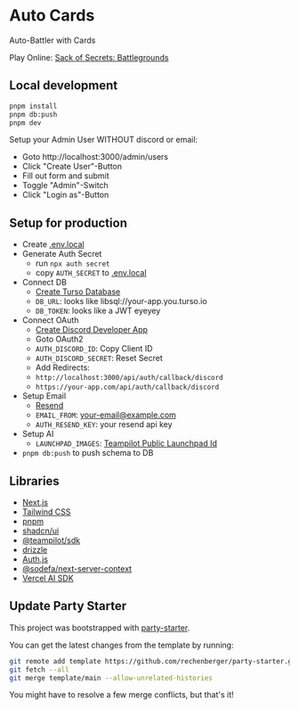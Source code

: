 # Auto Cards

Auto-Battler with Cards

Play Online: [Sack of Secrets: Battlegrounds](https://battlegrounds.sackofsecrets.com)

## Local development

```bash
pnpm install
pnpm db:push
pnpm dev
```

Setup your Admin User WITHOUT discord or email:

- Goto http://localhost:3000/admin/users
- Click "Create User"-Button
- Fill out form and submit
- Toggle "Admin"-Switch
- Click "Login as"-Button

## Setup for production

- Create [.env.local](.env.local)
- Generate Auth Secret
  - run `npx auth secret`
  - copy `AUTH_SECRET` to [.env.local](.env.local)
- Connect DB
  - [Create Turso Database](https://turso.tech/app/databases)
  - `DB_URL`: looks like libsql://your-app.you.turso.io
  - `DB_TOKEN`: looks like a JWT eyeyey
- Connect OAuth
  - [Create Discord Developer App](https://discord.com/developers/applications)
  - Goto OAuth2
  - `AUTH_DISCORD_ID`: Copy Client ID
  - `AUTH_DISCORD_SECRET`: Reset Secret
  - Add Redirects:
  - `http://localhost:3000/api/auth/callback/discord`
  - `https://your-app.com/api/auth/callback/discord`
- Setup Email
  - [Resend](https://resend.com/)
  - `EMAIL_FROM`: your-email@example.com
  - `AUTH_RESEND_KEY`: your resend api key
- Setup AI
  - `LAUNCHPAD_IMAGES`: [Teampilot Public Launchpad Id](https://docs.teampilot.ai/getting-started/provide-a-public-launchpad)
- `pnpm db:push` to push schema to DB

## Libraries

- [Next.js](https://nextjs.org/)
- [Tailwind CSS](https://tailwindcss.com/)
- [pnpm](https://pnpm.io/)
- [shadcn/ui](https://ui.shadcn.com/)
- [@teampilot/sdk](https://sdk.teampilot.ai/)
- [drizzle](https://orm.drizzle.team/)
- [Auth.js](https://authjs.dev/)
- [@sodefa/next-server-context](https://github.com/rechenberger/next-server-context)
- [Vercel AI SDK](https://sdk.vercel.ai/docs)

## Update Party Starter

This project was bootstrapped with [party-starter](https://github.com/rechenberger/party-starter).

You can get the latest changes from the template by running:

```bash
git remote add template https://github.com/rechenberger/party-starter.git
git fetch --all
git merge template/main --allow-unrelated-histories
```

You might have to resolve a few merge conflicts, but that's it!
